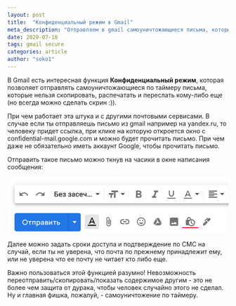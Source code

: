 ```yaml
---
layout: post
title:  "Конфиденциальный режим в Gmail"
meta_description: "Отправляем в gmail самоуничтожающиеся письма, которые нельзя скопировать, скачивать, распечатывать и переправлять"
date: 2020-07-10
tags: gmail secure
categories: article
author: "soko1"
---
```


В Gmail есть интересная функция **Конфиденциальный режим**, которая позволяет отправлять самоуничтожающиеся по таймеру письма, которые нельзя скопировать, распечатать и переслать кому-либо еще (но всегда можно сделать скрин :)).

При чем работает эта штука и с другими почтовыми сервисами. В случае если ты отправляешь письмо из gmail например на yandex.ru, то человеку придет ссылка, при клике на которую откроется окно с confidential-mail.google.com и можно будет прочитать письмо. При чем даже не обязательно иметь аккаунт Google, чтобы прочитать письмо.

Отправить такое письмо можно ткнув на часики в окне написания сообщения:

<img src="/uploads/conf_mode_gmail.png" />

Далее можно задать сроки доступа и подтверждение по СМС на случай, если ты не уверена, что почта по прежнему принадлежит ему, или не уверена что ее почту не читает кто либо еще.

Важно пользоваться этой функцией разумно!  Невозможность переотправить/скопировать/показать содержимое другим - это не более чем защита от дурака, чтобы человек случайно этого не сделал. <br>
Ну и главная фишка, пожалуй, - самоуничтожение по таймеру.
